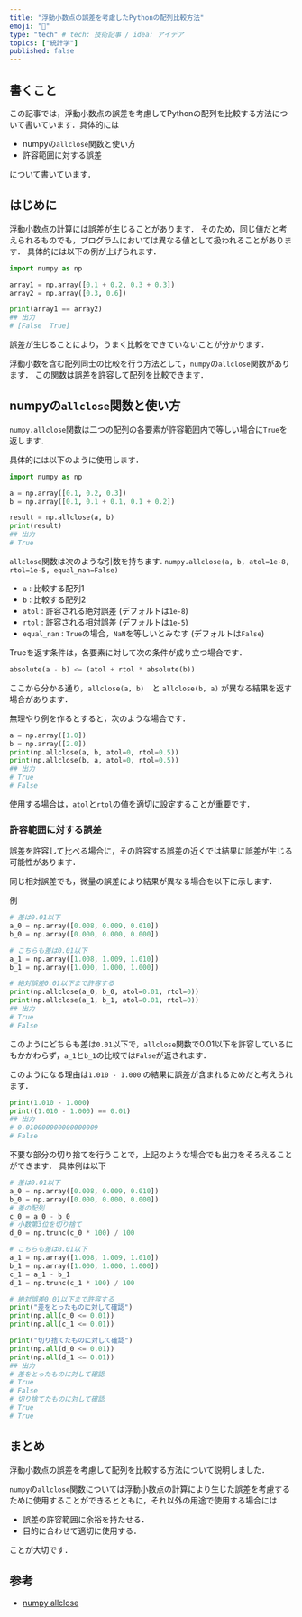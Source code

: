 ```yaml
---
title: "浮動小数点の誤差を考慮したPythonの配列比較方法"
emoji: "🐨"
type: "tech" # tech: 技術記事 / idea: アイデア
topics: ["統計学"]
published: false
---
```



## 書くこと

この記事では，浮動小数点の誤差を考慮してPythonの配列を比較する方法について書いています．具体的には

- numpyの`allclose`関数と使い方
- 許容範囲に対する誤差

について書いています．

## はじめに

浮動小数点の計算には誤差が生じることがあります．
そのため，同じ値だと考えられるものでも，プログラムにおいては異なる値として扱われることがあります．
具体的には以下の例が上げられます．

```python
import numpy as np

array1 = np.array([0.1 + 0.2, 0.3 + 0.3])
array2 = np.array([0.3, 0.6])

print(array1 == array2)
## 出力
# [False  True]
```

誤差が生じることにより，うまく比較をできていないことが分かります．

浮動小数を含む配列同士の比較を行う方法として，`numpy`の`allclose`関数があります．
この関数は誤差を許容して配列を比較できます．

## numpyの`allclose`関数と使い方

`numpy.allclose`関数は二つの配列の各要素が許容範囲内で等しい場合に`True`を返します．

具体的には以下のように使用します．

```python
import numpy as np

a = np.array([0.1, 0.2, 0.3])
b = np.array([0.1, 0.1 + 0.1, 0.1 + 0.2])

result = np.allclose(a, b)
print(result)
## 出力
# True
```

`allclose`関数は次のような引数を持ちます.
`numpy.allclose(a, b, atol=1e-8, rtol=1e-5, equal_nan=False)`

- `a` : 比較する配列1
- `b` : 比較する配列2
- `atol` : 許容される絶対誤差 (デフォルトは`1e-8`)
- `rtol` : 許容される相対誤差 (デフォルトは`1e-5`)
- `equal_nan` : `True`の場合，`NaN`を等しいとみなす (デフォルトは`False`)

Trueを返す条件は，各要素に対して次の条件が成り立つ場合です．

```python
absolute(a - b) <= (atol + rtol * absolute(b))
```

ここから分かる通り，`allclose(a, b)`　と `allclose(b, a)` が異なる結果を返す場合があります．

無理やり例を作るとすると，次のような場合です．

```python
a = np.array([1.0])
b = np.array([2.0])
print(np.allclose(a, b, atol=0, rtol=0.5))
print(np.allclose(b, a, atol=0, rtol=0.5))
## 出力
# True
# False
```

使用する場合は，`atol`と`rtol`の値を適切に設定することが重要です．

### 許容範囲に対する誤差

誤差を許容して比べる場合に，その許容する誤差の近くでは結果に誤差が生じる可能性があります．

同じ相対誤差でも，微量の誤差により結果が異なる場合を以下に示します．

例

```python
# 差は0.01以下
a_0 = np.array([0.008, 0.009, 0.010])
b_0 = np.array([0.000, 0.000, 0.000])

# こちらも差は0.01以下
a_1 = np.array([1.008, 1.009, 1.010])
b_1 = np.array([1.000, 1.000, 1.000])

# 絶対誤差0.01以下まで許容する
print(np.allclose(a_0, b_0, atol=0.01, rtol=0))
print(np.allclose(a_1, b_1, atol=0.01, rtol=0))
## 出力
# True
# False
```

このようにどちらも差は`0.01`以下で，`allclose`関数で0.01以下を許容しているにもかかわらず，`a_1`と`b_1`の比較では`False`が返されます．

このようになる理由は`1.010 - 1.000` の結果に誤差が含まれるためだと考えられます．

```python
print(1.010 - 1.000)
print((1.010 - 1.000) == 0.01)
## 出力
# 0.010000000000000009
# False
```

不要な部分の切り捨てを行うことで，上記のような場合でも出力をそろえることができます．
具体例は以下

```python
# 差は0.01以下
a_0 = np.array([0.008, 0.009, 0.010])
b_0 = np.array([0.000, 0.000, 0.000])
# 差の配列
c_0 = a_0 - b_0
# 小数第3位を切り捨て
d_0 = np.trunc(c_0 * 100) / 100

# こちらも差は0.01以下
a_1 = np.array([1.008, 1.009, 1.010])
b_1 = np.array([1.000, 1.000, 1.000])
c_1 = a_1 - b_1
d_1 = np.trunc(c_1 * 100) / 100

# 絶対誤差0.01以下まで許容する
print("差をとったものに対して確認")
print(np.all(c_0 <= 0.01))
print(np.all(c_1 <= 0.01))

print("切り捨てたものに対して確認")
print(np.all(d_0 <= 0.01))
print(np.all(d_1 <= 0.01))
## 出力
# 差をとったものに対して確認
# True
# False
# 切り捨てたものに対して確認
# True
# True
```

## まとめ

浮動小数点の誤差を考慮して配列を比較する方法について説明しました．

`numpy`の`allclose`関数については浮動小数点の計算により生じた誤差を考慮するために使用することができるとともに，それ以外の用途で使用する場合には

- 誤差の許容範囲に余裕を持たせる．
- 目的に合わせて適切に使用する．

ことが大切です．

## 参考

- [numpy allclose](https://numpy.org/doc/stable/reference/generated/numpy.allclose.html)
